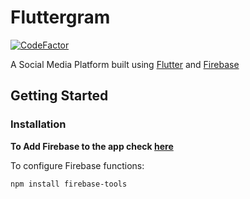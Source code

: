 # Fluttergram

[![CodeFactor](https://www.codefactor.io/repository/github/varunsathreya/fluttergram/badge)](https://www.codefactor.io/repository/github/varunsathreya/fluttergram)

A Social Media Platform built using [Flutter](https://flutter.dev/) and [Firebase](http://firebase.google.com/)

## Getting Started

### Installation

**To Add Firebase to the app check [here](https://firebase.google.com/docs/flutter/setup)**

To configure Firebase functions:
```
npm install firebase-tools
```
